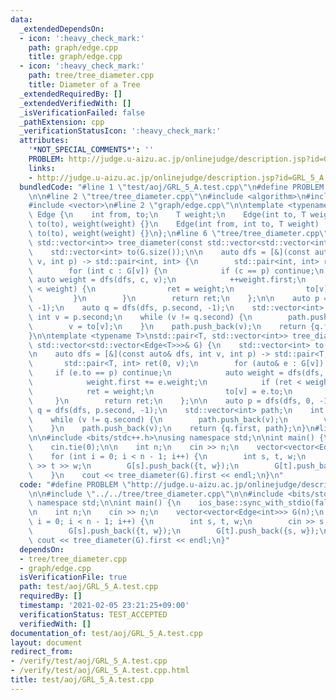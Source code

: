 ```yaml
---
data:
  _extendedDependsOn:
  - icon: ':heavy_check_mark:'
    path: graph/edge.cpp
    title: graph/edge.cpp
  - icon: ':heavy_check_mark:'
    path: tree/tree_diameter.cpp
    title: Diameter of a Tree
  _extendedRequiredBy: []
  _extendedVerifiedWith: []
  _isVerificationFailed: false
  _pathExtension: cpp
  _verificationStatusIcon: ':heavy_check_mark:'
  attributes:
    '*NOT_SPECIAL_COMMENTS*': ''
    PROBLEM: http://judge.u-aizu.ac.jp/onlinejudge/description.jsp?id=GRL_5_A
    links:
    - http://judge.u-aizu.ac.jp/onlinejudge/description.jsp?id=GRL_5_A
  bundledCode: "#line 1 \"test/aoj/GRL_5_A.test.cpp\"\n#define PROBLEM \"http://judge.u-aizu.ac.jp/onlinejudge/description.jsp?id=GRL_5_A\"\
    \n\n#line 2 \"tree/tree_diameter.cpp\"\n#include <algorithm>\n#include <utility>\n\
    #include <vector>\n#line 2 \"graph/edge.cpp\"\n\ntemplate <typename T>\nstruct\
    \ Edge {\n    int from, to;\n    T weight;\n    Edge(int to, T weight) : from(-1),\
    \ to(to), weight(weight) {}\n    Edge(int from, int to, T weight) : from(from),\
    \ to(to), weight(weight) {}\n};\n#line 6 \"tree/tree_diameter.cpp\"\n\nstd::pair<int,\
    \ std::vector<int>> tree_diameter(const std::vector<std::vector<int>>& G) {\n\
    \    std::vector<int> to(G.size());\n\n    auto dfs = [&](const auto& dfs, int\
    \ v, int p) -> std::pair<int, int> {\n        std::pair<int, int> ret(0, v);\n\
    \        for (int c : G[v]) {\n            if (c == p) continue;\n           \
    \ auto weight = dfs(dfs, c, v);\n            ++weight.first;\n            if (ret\
    \ < weight) {\n                ret = weight;\n                to[v] = c;\n   \
    \         }\n        }\n        return ret;\n    };\n\n    auto p = dfs(dfs, 0,\
    \ -1);\n    auto q = dfs(dfs, p.second, -1);\n    std::vector<int> path;\n   \
    \ int v = p.second;\n    while (v != q.second) {\n        path.push_back(v);\n\
    \        v = to[v];\n    }\n    path.push_back(v);\n    return {q.first, path};\n\
    }\n\ntemplate <typename T>\nstd::pair<T, std::vector<int>> tree_diameter(const\
    \ std::vector<std::vector<Edge<T>>>& G) {\n    std::vector<int> to(G.size());\n\
    \n    auto dfs = [&](const auto& dfs, int v, int p) -> std::pair<T, int> {\n \
    \       std::pair<T, int> ret(0, v);\n        for (auto& e : G[v]) {\n       \
    \     if (e.to == p) continue;\n            auto weight = dfs(dfs, e.to, v);\n\
    \            weight.first += e.weight;\n            if (ret < weight) {\n    \
    \            ret = weight;\n                to[v] = e.to;\n            }\n   \
    \     }\n        return ret;\n    };\n\n    auto p = dfs(dfs, 0, -1);\n    auto\
    \ q = dfs(dfs, p.second, -1);\n    std::vector<int> path;\n    int v = p.second;\n\
    \    while (v != q.second) {\n        path.push_back(v);\n        v = to[v];\n\
    \    }\n    path.push_back(v);\n    return {q.first, path};\n}\n#line 4 \"test/aoj/GRL_5_A.test.cpp\"\
    \n\n#include <bits/stdc++.h>\nusing namespace std;\n\nint main() {\n    ios_base::sync_with_stdio(false);\n\
    \    cin.tie(0);\n\n    int n;\n    cin >> n;\n    vector<vector<Edge<int>>> G(n);\n\
    \    for (int i = 0; i < n - 1; i++) {\n        int s, t, w;\n        cin >> s\
    \ >> t >> w;\n        G[s].push_back({t, w});\n        G[t].push_back({s, w});\n\
    \    }\n    cout << tree_diameter(G).first << endl;\n}\n"
  code: "#define PROBLEM \"http://judge.u-aizu.ac.jp/onlinejudge/description.jsp?id=GRL_5_A\"\
    \n\n#include \"../../tree/tree_diameter.cpp\"\n\n#include <bits/stdc++.h>\nusing\
    \ namespace std;\n\nint main() {\n    ios_base::sync_with_stdio(false);\n    cin.tie(0);\n\
    \n    int n;\n    cin >> n;\n    vector<vector<Edge<int>>> G(n);\n    for (int\
    \ i = 0; i < n - 1; i++) {\n        int s, t, w;\n        cin >> s >> t >> w;\n\
    \        G[s].push_back({t, w});\n        G[t].push_back({s, w});\n    }\n   \
    \ cout << tree_diameter(G).first << endl;\n}"
  dependsOn:
  - tree/tree_diameter.cpp
  - graph/edge.cpp
  isVerificationFile: true
  path: test/aoj/GRL_5_A.test.cpp
  requiredBy: []
  timestamp: '2021-02-05 23:21:25+09:00'
  verificationStatus: TEST_ACCEPTED
  verifiedWith: []
documentation_of: test/aoj/GRL_5_A.test.cpp
layout: document
redirect_from:
- /verify/test/aoj/GRL_5_A.test.cpp
- /verify/test/aoj/GRL_5_A.test.cpp.html
title: test/aoj/GRL_5_A.test.cpp
---
```

